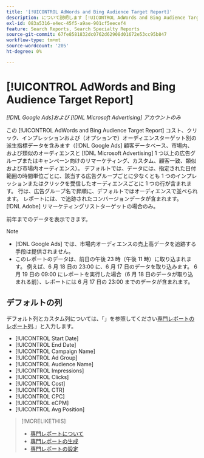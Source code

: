 ```yaml
---
title: '[!UICONTROL AdWords and Bing Audience Target Report]'
description: について説明します [!UICONTROL AdWords and Bing Audience Target Report].
exl-id: 083a5316-e4ec-45f5-a9ae-901cf5eecef4
feature: Search Reports, Search Specialty Reports
source-git-commit: 67fe8581832dc0762d62908d01672e53cc95b847
workflow-type: tm+mt
source-wordcount: '205'
ht-degree: 0%

---
```


# [!UICONTROL AdWords and Bing Audience Target Report]

*[!DNL Google Ads]および [!DNL Microsoft Advertising] アカウントのみ*

この [!UICONTROL AdWords and Bing Audience Target Report] コスト、クリック、インプレッションおよび（オプションで）オーディエンスターゲット別の派生指標データを含みます（[!DNL Google Ads] 顧客データベース、市場内、および類似のオーディエンスと [!DNL Microsoft Advertising] 1 つ以上の広告グループまたはキャンペーン向けのリマーケティング、カスタム、顧客一致、類似および市場内オーディエンス）。 デフォルトでは、データには、指定された日付範囲の時間単位ごとに、該当する広告グループごとに少なくとも 1 つのインプレッションまたはクリックを受信したオーディエンスごとに 1 つの行が含まれます。 行は、広告グループ名で昇順に、デフォルトではオーディエンスで並べられます。 レポートには、で追跡されたコンバージョンデータが含まれます。 [!DNL Adobe] リマーケティングリストターゲットの場合のみ。

前年までのデータを表示できます。

>[!NOTE]
>
>* [!DNL Google Ads] では、市場内オーディエンスの売上高データを追跡する手段は提供されません。
>* このレポートのデータは、前日の午後 23 時（午後 11 時）に取り込まれます。 例えば、6 月 18 日の 23:00 に、6 月 17 日のデータを取り込みます。 6 月 19 日の 09:00 にレポートを実行した場合（6 月 18 日のデータが取り込まれる前）、レポートには 6 月 17 日の 23:00 までのデータが含まれます。

## デフォルトの列

デフォルト列とカスタム列については、「」を参照してください[専門レポートのレポート列](specialty-report-columns.md).」と入力します。

* [!UICONTROL Start Date]
* [!UICONTROL End Date]
* [!UICONTROL Campaign Name]
* [!UICONTROL Ad Group]
* [!UICONTROL Audience Name]
* [!UICONTROL Impressions]
* [!UICONTROL Clicks]
* [!UICONTROL Cost]
* [!UICONTROL CTR]
* [!UICONTROL CPC]
* [!UICONTROL eCPM]
* [!UICONTROL Avg Position]

>[!MORELIKETHIS]
>
>* [専門レポートについて](specialty-report-about.md)
>* [専門レポートの生成](specialty-report-generate.md)
>* [専門レポートの設定](specialty-report-settings.md)
